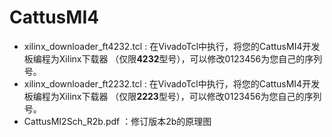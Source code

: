 # CattusMI4
- xilinx_downloader_ft4232.tcl : 在VivadoTcl中执行，将您的CattusMI4开发板编程为Xilinx下载器 （仅限**4232**型号），可以修改0123456为您自己的序列号。
- xilinx_downloader_ft2232.tcl : 在VivadoTcl中执行，将您的CattusMI4开发板编程为Xilinx下载器 （仅限**2223**型号），可以修改0123456为您自己的序列号。
- CattusMI2Sch_R2b.pdf ：修订版本2b的原理图
